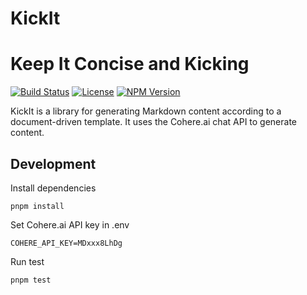 # KickIt

Keep It Concise and Kicking
=============================

[![Build Status](https://github.com/deniskropp/kick-it/actions/workflows/ci.yml/badge.svg)](https://github.com/deniskropp/kick-it/actions/workflows/ci.yml)
[![License](https://img.shields.io/badge/license-MIT-green)](/LICENSE)
[![NPM Version](https://img.shields.io/npm/v/kick-it)](https://npmjs.com/package/kick-it)

KickIt is a library for generating Markdown content according to a document-driven template. It uses the Cohere.ai chat API to generate content.


## Development

Install dependencies

```pnpm
pnpm install
```


Set Cohere.ai API key in .env

```
COHERE_API_KEY=MDxxx8LhDg
```


Run test

```pnpm
pnpm test
```

